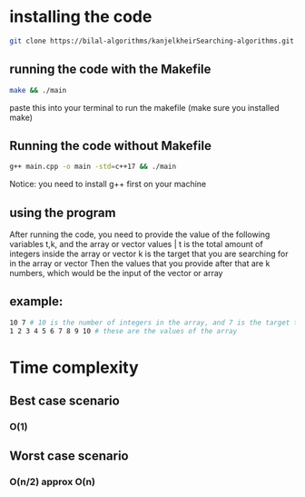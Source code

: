 # installing the code

```bash
git clone https://bilal-algorithms/kanjelkheirSearching-algorithms.git && cd kanjelkheirSearching-algorithm
```
## running the code with the Makefile
```bash
make && ./main
```
paste this into your terminal to run the makefile (make sure you installed make)

## Running the code without Makefile
```bash
g++ main.cpp -o main -std=c++17 && ./main
```
Notice: you need to install g++ first on your machine

## using the program
After running the code, you need to provide the value of the following variables t,k, and the array or vector values |
t  is the total amount of integers inside the array or vector
k is the target that you are searching for in the array or vector
Then the values that you provide after that are k numbers, which would be the input of the vector or array

## example:
```bash
10 7 # 10 is the number of integers in the array, and 7 is the target that you are searching for
1 2 3 4 5 6 7 8 9 10 # these are the values of the array
```

# Time complexity
## Best case scenario
### O(1)
## Worst case scenario
### O(n/2) approx O(n)

